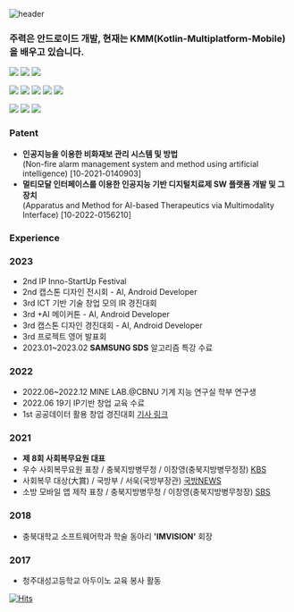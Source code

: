 ![header](https://capsule-render.vercel.app/api?type=rounded&color=timeGradient&text=Welcome+to+Jeong-sg+GitHub!👋&animation=twinkling&fontSize=40&fontAlignY=50&fontAlign=50&height=180)

### 주력은 안드로이드 개발, 현재는 KMM(Kotlin-Multiplatform-Mobile)을 배우고 있습니다.
<!--### Knowledgeable and self-motivated computer science student with 2 years experience in Android development. Proficient in a range of modern technologies including Kotlin development and JAVA. Seeking for an working opportunity to utilize my skills and gain valuable real-world experience. In addition, the experience of implementing KMM(Kotlin-MultiPlatform-Mobile) in the project will enable high understanding and leading development.-->

<p>
  <img src="https://img.shields.io/badge/android-3DDC84?style=for-the-badge&logo=android&logoColor=white">
  <img src="https://img.shields.io/badge/Kotlin Multiplatform Mobile-4285F4?style=for-the-badge&logo=jetpackcompose&logoColor=white">
  <img src="https://img.shields.io/badge/kotlin-7F52FF?style=for-the-badge&logo=kotlin&logoColor=white">
</p>
<p>
  <img src="https://img.shields.io/badge/C++-00599C?style=for-the-badge&logo=cplusplus&logoColor=white">
  <img src="https://img.shields.io/badge/python-3776AB?style=for-the-badge&logo=python&logoColor=white">
  <img src="https://img.shields.io/badge/pytorch-EE4C2C?style=for-the-badge&logo=pytorch&logoColor=white">
  <img src="https://img.shields.io/badge/tensorflow-FF6F00?style=for-the-badge&logo=tensorflow&logoColor=white">
   <img src="https://img.shields.io/badge/scikitlearn-F7931E?style=for-the-badge&logo=scikitlearn&logoColor=white">
</p>
<p>
  <img src="https://img.shields.io/badge/mysql-4479A1?style=for-the-badge&logo=mysql&logoColor=white">
  <img src="https://img.shields.io/badge/postgresql-4169E1?style=for-the-badge&logo=postgresql&logoColor=white">
  <img src="https://img.shields.io/badge/mongodb-47A248?style=for-the-badge&logo=mongoDB&logoColor=white">
</p>

### Patent

- **인공지능을 이용한 비화재보 관리 시스템 및 방법** <br/>(Non-fire alarm management system and method using artificial intelligence) [10-2021-0140903]
- **멀티모달 인터페이스를 이용한 인공지능 기반 디지털치료제 SW 플랫폼 개발 및 그 장치** <br/>(Apparatus and Method for AI-based Therapeutics via Multimodality Interface) [10-2022-0156210]

### Experience

<h3> 2023 </h3>

- 2nd IP Inno-StartUp Festival
- 2nd 캡스톤 디자인 전시회 - AI, Android Developer
- 3rd ICT 기반 기술 창업 모의 IR 경진대회
- 3rd +AI 메이커톤 - AI, Android Developer
- 3rd 캡스톤 디자인 경진대회 - AI, Android Developer
- 3rd 프로젝트 영어 발표회
- 2023.01~2023.02 **SAMSUNG SDS** 알고리즘 특강 수료

<h3> 2022 </h3>

- 2022.06~2022.12 MINE LAB.@CBNU 기계 지능 연구실 학부 연구생
- 2022.06 19기 IP기반 창업 교육 수료
- 1st 공공데이터 활용 창업 경진대회 [기사 링크](https://www.ccdn.co.kr/news/articleView.html?idxno=782521&replyAll=&reply_sc_order_by=C)

<h3> 2021 </h3>

- **제 8회 사회복무요원 대표**
- 우수 사회복무요원 표창 / 충북지방병무청 / 이창영(충북지방병무청장) [KBS](https://www.youtube.com/watch?v=5WGRQXGKrdI&list=LL&index=89&t=1s)
- 사회복무 대상(大賞) / 국방부 / 서욱(국방부장관) [국방NEWS](https://www.youtube.com/live/574Frsvs6O4?si=UxFEnXzLZBapZl9V)
- 소방 모바일 앱 제작 표창 / 충북지방병무청 / 이창영(충북지방병무청장) [SBS](https://youtu.be/aW7ZwkrNhCU?si=GsbLE10jNvZYIxbE)

<h3> 2018 </h3>

- 충북대학교 소프트웨어학과 학술 동아리 **'IMVISION'** 회장 

<h3> 2017 </h3>

- 청주대성고등학교 아두이노 교육 봉사 활동

[![Hits](https://hits.seeyoufarm.com/api/count/incr/badge.svg?url=https%3A%2F%2Fgithub.com%2Fjsk41755%2Fhit-counter&count_bg=%2379C83D&title_bg=%23555555&icon=android.svg&icon_color=%2335FF00&title=Visitor&edge_flat=false)](https://hits.seeyoufarm.com)
